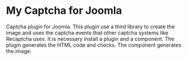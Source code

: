 My Captcha for Joomla
=====================

Captcha plugin for Joomla. This plugin use a third library to create the image and uses the captcha events that other captcha systems like Recaptcha uses.
It is necessary install a plugin and a component. The plugin generates the HTML code and checks. The component generates the image.
